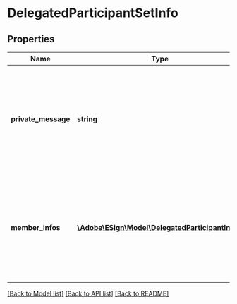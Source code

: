 # DelegatedParticipantSetInfo

## Properties
Name | Type | Description | Notes
------------ | ------------- | ------------- | -------------
**private_message** | **string** | Participant set&#39;s private message - all participants in the set will receive the same message. This cannot be changed as part of the PUT call. | [optional] 
**member_infos** | [**\Adobe\ESign\\Model\DelegatedParticipantInfo[]**](DelegatedParticipantInfo.md) | Array of ParticipantInfo objects, containing participant-specific data (e.g. email). All participants in the array belong to the same set | [optional] 

[[Back to Model list]](../README.md#documentation-for-models) [[Back to API list]](../README.md#documentation-for-api-endpoints) [[Back to README]](../README.md)


